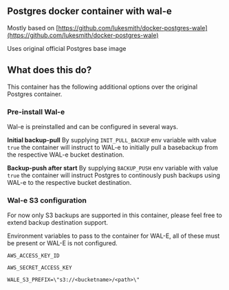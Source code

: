 ## Postgres docker container with wal-e

Mostly based on [https://github.com/lukesmith/docker-postgres-wale](https://github.com/lukesmith/docker-postgres-wale)

Uses original official Postgres base image

## What does this do?

This container has the following additional options over the original Postgres container.

### Pre-install Wal-e
Wal-e is preinstalled and can be configured in several ways.

**Initial backup-pull**
By supplying `INIT_PULL_BACKUP` env variable with value `true` the container will instruct to WAL-e to initially pull a basebackup from the respective WAL-e bucket destination.

**Backup-push after start**
By supplying `BACKUP_PUSH` env variable with value `true` the container will instruct Postgres to continously push backups using WAL-e to the respective bucket destination.

### Wal-e S3 configuration

For now only S3 backups are supported in this container, please feel free to extend backup destination support.

Environment variables to pass to the container for WAL-E, all of these must be present or WAL-E is not configured.

`AWS_ACCESS_KEY_ID`

`AWS_SECRET_ACCESS_KEY`

`WALE_S3_PREFIX=\"s3://<bucketname>/<path>\"`